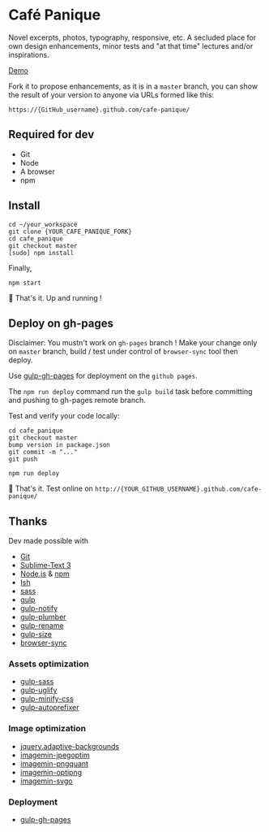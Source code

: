 Café Panique
============

Novel excerpts, photos, typography, responsive, etc.
A secluded place for own design enhancements, minor tests and "at that time" lectures and/or inspirations. 

[Demo](https://jacbac.github.io/cafe_panique/)

Fork it to propose enhancements, as it is in a `master` branch, you can show the result of your version to anyone via URLs formed like this:

    https://{GitHub_username}.github.com/cafe-panique/

Required for dev
----------------

* Git
* Node
* A browser
* npm

Install
-------

```shell
cd ~/your_workspace
git clone {YOUR_CAFE_PANIQUE_FORK}
cd cafe_panique
git checkout master
[sudo] npm install
```

Finally,

```shell
npm start
```

:metal: That's it. Up and running !

Deploy on gh-pages
------------------

Disclaimer: You mustn't work on `gh-pages` branch !
Make your change only on `master` branch, build / test under control of `browser-sync` tool then deploy.

Use [gulp-gh-pages](https://www.npmjs.com/package/gulp-gh-pages) for deployment on the `github pages`.

The `npm run deploy` command run the `gulp build` task before committing and pushing to gh-pages remote branch.

Test and verify your code locally:

```shell
cd cafe_panique
git checkout master
bump version in package.json
git commit -m "..."
git push

npm run deploy
```

:metal: That's it. Test online on `http://{YOUR_GITHUB_USERNAME}.github.com/cafe-panique/`

Thanks
------

Dev made possible with

* [Git](http://git-scm.com/)
* [Sublime-Text 3](http://www.sublimetext.com/3)
* [Node.js](http://nodejs.org/) & [npm](https://npmjs.org/)
* [Ish](http://bradfrostweb.com/blog/post/ish/)
* [sass](http://sass-lang.com/)
* [gulp](http://gulpjs.com/)
* [gulp-notify](https://www.npmjs.com/package/gulp-notify)
* [gulp-plumber](https://www.npmjs.com/package/gulp-plumber)
* [gulp-rename](https://www.npmjs.com/package/gulp-rename)
* [gulp-size](https://www.npmjs.com/package/gulp-size)
* [browser-sync](http://www.browsersync.io/)

### Assets optimization

* [gulp-sass](https://www.npmjs.com/package/gulp-sass)
* [gulp-uglify](https://www.npmjs.com/package/gulp-uglify)
* [gulp-minify-css](https://www.npmjs.com/package/gulp-minify-css)
* [gulp-autoprefixer](https://www.npmjs.com/package/gulp-autoprefixer)

### Image optimization

* [jquery.adaptive-backgrounds](http://briangonzalez.github.io/jquery.adaptive-backgrounds.js/)
* [imagemin-jpegoptim](https://www.npmjs.com/package/imagemin-jpegoptim)
* [imagemin-pngquant](https://www.npmjs.com/package/imagemin-pngquant)
* [imagemin-optipng](https://www.npmjs.com/package/imagemin-optipng)
* [imagemin-svgo](https://www.npmjs.com/package/imagemin-svgo)

### Deployment

* [gulp-gh-pages](https://www.npmjs.com/package/gulp-gh-pages)
